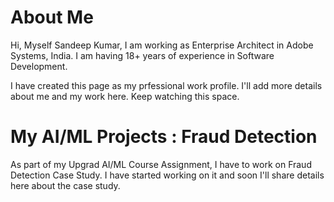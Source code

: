 
# About Me

Hi,
Myself Sandeep Kumar, I am working as Enterprise Architect in Adobe Systems, India.
I am having 18+ years of experience in Software Development.

I have created this page as my prfessional work profile. I'll add more details about me and my work here.
Keep watching this space.

# My AI/ML Projects : Fraud Detection

As part of my Upgrad AI/ML Course Assignment, I have to work on Fraud Detection Case Study. 
I have started working on it and soon I'll share details here about the case study.
